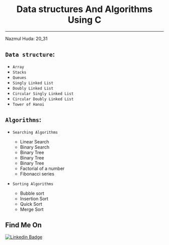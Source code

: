 <h1 align="center">Data structures And Algorithms Using C</h1>
<hr/>
<p>Nazmul Huda: 20_31</p>

## `Data structure`:

- `Array`
- `Stacks`
- `Queues`
- `Singly Linked List`
- `Doubly Linked List`
- `Circular Singly Linked List`
- `Circular Doubly Linked List`
- `Tower of Hanoi`

## `Algorithms`:

- `Searching Algorithms`
  - Linear Search
  - Binary Search
  - Binary Tree
  - Binary Tree
  - Binary Tree
  - Factorial of a number
  - Fibonacci series

- `Sorting Algorithms`
  - Bubble sort
  - Insertion Sort
  - Quick Sort
  - Merge Sort

## Find Me On

[![Linkedin Badge](https://img.shields.io/badge/LinkedIn-0077B5?style=for-the-badge&logo=linkedin&logoColor=white)](https://www.linkedin.com/in/pronazmul)
